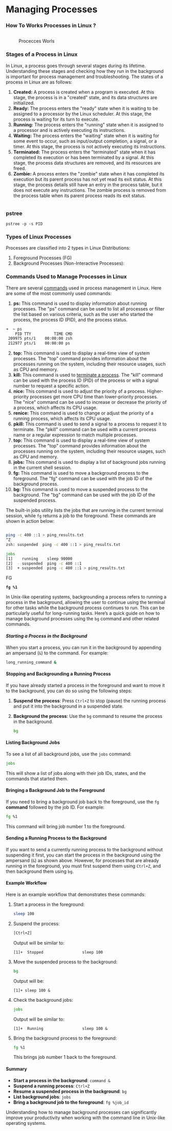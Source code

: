 # Managing Processes



### How To  Works Processes in Linux ?

<figure><img src="../../../.gitbook/assets/image (15) (1).png" alt=""><figcaption><p>Procecces Worls</p></figcaption></figure>

### Stages of a Process in Linux <a href="#id00" id="id00"></a>

In Linux, a process goes through several stages during its lifetime. Understanding these stages and checking how they run in the background is important for process management and troubleshooting. The states of a process in Linux are as follows:

1. **Created:** A process is created when a program is executed. At this stage, the process is in a "created" state, and its data structures are initialized.
2. **Ready:** The process enters the "ready" state when it is waiting to be assigned to a processor by the Linux scheduler. At this stage, the process is waiting for its turn to execute.
3. **Running:** The process enters the "running" state when it is assigned to a processor and is actively executing its instructions.
4. **Waiting:** The process enters the "waiting" state when it is waiting for some event to occur, such as input/output completion, a signal, or a timer. At this stage, the process is not actively executing its instructions.
5. **Terminated:** The process enters the "terminated" state when it has completed its execution or has been terminated by a signal. At this stage, the process data structures are removed, and its resources are freed.
6. **Zombie:** A process enters the "zombie" state when it has completed its execution but its parent process has not yet read its exit status. At this stage, the process details still have an entry in the process table, but it does not execute any instructions. The zombie process is removed from the process table when its parent process reads its exit status.

<figure><img src="../../../.gitbook/assets/image (9) (1) (1) (1) (1).png" alt=""><figcaption></figcaption></figure>

### pstree <a href="#types-of-linux-processes" id="types-of-linux-processes"></a>

```
pstree -p -s PID
```

### Types of Linux Processes <a href="#types-of-linux-processes" id="types-of-linux-processes"></a>

Processes are classified into 2 types in Linux Distributions:

1. Foreground Processes (FG)
2. Background Processes (Non-Interactive Processes):

### Commands Used to Manage Processes in Linux <a href="#id40" id="id40"></a>

There are several [commands](https://unstop.com/blog/linux-commands) used in process management in Linux. Here are some of the most commonly used commands:



1. **ps:** This command is used to display information about running processes. The "ps" command can be used to list all processes or filter the list based on various criteria, such as the user who started the process, the process ID (PID), and the process status.   &#x20;

```bash
➜  ~ ps 
    PID TTY          TIME CMD
 209975 pts/1    00:00:00 zsh
 212977 pts/1    00:00:00 ps

```

2. **top:** This command is used to display a real-time view of system processes. The "top" command provides information about the processes running on the system, including their resource usages, such as CPU and memory.
3. **kill:** This command is used to [terminate a process](https://unstop.com/blog/kill-process-linux). The "kill" command can be used with the process ID (PID) of the process or with a signal number to request a specific action.
4. **nice:** This command is used to adjust the priority of a process. Higher-priority processes get more CPU time than lower-priority processes. The "nice" command can be used to increase or decrease the priority of a process, which affects its CPU usage.
5. **renice:** This command is used to change or adjust the priority of a running process, which affects its CPU usage.
6. **pkill:** This command is used to send a signal to a process to request it to terminate. The "pkill" command can be used with a current process name or a regular expression to match multiple processes.
7. **top:** This command is used to display a real-time view of system processes. The "top" command provides information about the processes running on the system, including their resource usages, such as CPU and memory.
8. **jobs:** This command is used to display a list of background jobs running in the current shell session.
9. **fg:** This command is used to move a background process to the foreground. The "fg" command can be used with the job ID of the background process.
10. **bg:** This command is used to move a suspended process to the background. The "bg" command can be used with the job ID of the suspended process.

The built-in jobs utility lists the jobs that are running in the current terminal session, while `fg` returns a job to the foreground. These commands are shown in action below:

<figure><img src="../../../.gitbook/assets/image (10) (1) (1) (1).png" alt=""><figcaption></figcaption></figure>

```bash
ping -c 400 ::1 > ping_results.txt
^Z
zsh: suspended  ping -c 400 ::1 > ping_results.txt
```

```bash
jobs 
[1]    running    sleep 90000
[2]  - suspended  ping -c 400 ::1
[3]  + suspended  ping -c 400 ::1 > ping_results.txt

```

FG

<pre class="language-bash"><code class="lang-bash"><strong>fg %1
</strong></code></pre>

In Unix-like operating systems, backgrounding a process refers to running a process in the background, allowing the user to continue using the terminal for other tasks while the background process continues to run. This can be particularly useful for long-running tasks. Here’s a quick guide on how to manage background processes using the `bg` command and other related commands.

#### _Starting a Process in the Background_

When you start a process, you can run it in the background by appending an ampersand (`&`) to the command. For example:

```sh
long_running_command &
```

#### Stopping and Backgrounding a Running Process

If you have already started a process in the foreground and want to move it to the background, you can do so using the following steps:

1. **Suspend the process**: Press `Ctrl+Z` to stop (pause) the running process and put it into the background in a suspended state.
2.  **Background the process**: Use the `bg` command to resume the process in the background.

    ```sh
    bg
    ```

#### Listing Background Jobs

To see a list of all background jobs, use the `jobs` command:

```sh
jobs
```

This will show a list of jobs along with their job IDs, states, and the commands that started them.

#### Bringing a Background Job to the Foreground

If you need to bring a background job back to the foreground, use the `fg` **command** followed by the job ID. For example:

```sh
fg %1
```

This command will bring job number 1 to the foreground.

#### Sending a Running Process to the Background

If you want to send a currently running process to the background without suspending it first, you can start the process in the background using the ampersand (`&`) as shown above. However, for processes that are already running in the foreground, you must first suspend them using `Ctrl+Z`, and then background them using `bg`.

#### Example Workflow

Here is an example workflow that demonstrates these commands:

1.  Start a process in the foreground:

    ```sh
    sleep 100
    ```
2.  Suspend the process:

    ```sh
    [Ctrl+Z]
    ```

    Output will be similar to:

    ```
    [1]+  Stopped                 sleep 100
    ```
3.  Move the suspended process to the background:

    ```sh
    bg
    ```

    Output will be:

    ```
    [1]+ sleep 100 &
    ```
4.  Check the background jobs:

    ```sh
    jobs
    ```

    Output will be similar to:

    ```
    [1]+  Running                 sleep 100 &
    ```
5.  Bring the background process to the foreground:

    ```sh
    fg %1
    ```

    This brings job number 1 back to the foreground.

#### Summary

* **Start a process in the background**: `command &`
* **Suspend a running process**: `Ctrl+Z`
* **Resume a suspended process in the background**: `bg`
* **List background jobs**: `jobs`
* **Bring a background job to the foreground**: `fg %job_id`

Understanding how to manage background processes can significantly improve your productivity when working with the command line in Unix-like operating systems.

